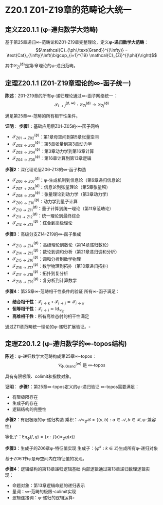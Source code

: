 # Z20.1 Z01-Z19章的范畴论大统一

## 定义Z20.1.1 (φ-递归数学大范畴)

基于第25章递归∞-范畴论和Z01-Z19章完整理论，定义**φ-递归数学大范畴**：
$$\mathcal{C}_{\phi,\text{Grand}}^{(\infty)} = \text{Cat}_{\infty}\left(\bigcup_{i=1}^{19} \mathcal{C}_{Zi}^{(\phi)}\right)$$

其中$\mathcal{C}_{Zi}^{(\phi)}$是第$i$章理论的φ-递归范畴。

## 定理Z20.1.1 (Z01-Z19章理论的∞-函子统一)

**陈述**：Z01-Z19章的所有φ-递归理论通过∞-函子网络统一：
$$\mathcal{F}_{i \to j}^{(\phi,\infty)}: \mathcal{C}_{Zi}^{(\phi)} \to \mathcal{C}_{Zj}^{(\phi)}$$

满足第25章∞-范畴的所有相干性条件。

**证明**：
**步骤1**：基础应用层Z01-Z05的∞-函子网络
- $\mathcal{F}_{Z01 \to Z02}^{(\phi)}$：第1章母空间到第5章张量空间
- $\mathcal{F}_{Z02 \to Z03}^{(\phi)}$：第5章张量到第3章动力学
- $\mathcal{F}_{Z03 \to Z04}^{(\phi)}$：第3章动力学到第16章计算
- $\mathcal{F}_{Z04 \to Z05}^{(\phi)}$：第16章计算到第13章逻辑

**步骤2**：深化理论层Z06-Z13的∞-函子构造
- $\mathcal{F}_{Z06 \to Z07}^{(\phi)}$：φ-生成机制到信息论（第6章递归信息论）
- $\mathcal{F}_{Z07 \to Z08}^{(\phi)}$：信息论到张量理论（第5章张量积）
- $\mathcal{F}_{Z08 \to Z09}^{(\phi)}$：张量理论到动力学（第3章动力学）
- $\mathcal{F}_{Z09 \to Z10}^{(\phi)}$：动力学到量子计算
- $\mathcal{F}_{Z10 \to Z11}^{(\phi)}$：量子计算到统一理论（第11章范畴论）
- $\mathcal{F}_{Z11 \to Z12}^{(\phi)}$：统一理论到最终综合
- $\mathcal{F}_{Z12 \to Z13}^{(\phi)}$：综合到高级理论

**步骤3**：高级分支Z14-Z19的∞-函子集成
- $\mathcal{F}_{Z13 \to Z14}^{(\phi)}$：高级理论到数论（第14章递归数论）
- $\mathcal{F}_{Z14 \to Z15}^{(\phi)}$：数论到调和分析（第21章递归调和分析）
- $\mathcal{F}_{Z15 \to Z16}^{(\phi)}$：调和分析到数学物理
- $\mathcal{F}_{Z16 \to Z17}^{(\phi)}$：数学物理到拓扑（第10章递归拓扑）
- $\mathcal{F}_{Z17 \to Z18}^{(\phi)}$：拓扑到复分析
- $\mathcal{F}_{Z18 \to Z19}^{(\phi)}$：复分析到计算数学

**步骤4**：第25章∞-范畴相干性条件的验证
所有∞-函子满足：
- **结合相干性**：$\mathcal{F}_{j \to k} \circ \mathcal{F}_{i \to j} \simeq \mathcal{F}_{i \to k}$
- **恒等相干性**：$\mathcal{F}_{i \to i} \simeq \text{Id}_{\mathcal{C}_{Zi}}$
- **高维相干性**：所有高维态射的相干性满足

通过Z11章范畴统一理论的φ-递归扩展验证。$\square$

## 定理Z20.1.2 (φ-递归数学的∞-topos结构)

**陈述**：φ-递归数学大范畴构成第25章∞-topos：
$$\mathcal{C}_{\phi,\text{Grand}}^{(\infty)} \text{ 是 } \infty\text{-topos}$$

具有有限极限、colimit和指数对象。

**证明**：
**步骤1**：第25章∞-topos定义的φ-递归验证
∞-topos需要满足：
- 有限极限存在
- 生成子的存在  
- 逻辑结构的完整性

**步骤2**：有限极限的φ-递归构造
乘积：$\mathcal{A} \times_{\phi} \mathcal{B} = \{(a,b) : a \in \mathcal{A}, b \in \mathcal{B}, \text{φ-兼容性}\}$

等化子：$\text{Eq}_{\phi}(f,g) = \{x : f(x) =_{\phi} g(x)\}$

**步骤3**：生成子的Z06章φ-特征值实现
生成子：$\{φ^k : k \in \mathbb{Z}\}$生成所有φ-递归对象

基于Z06.1节φ是母空间内在特征值的发现。

**步骤4**：逻辑结构的第13章递归逻辑基础
内部逻辑通过第13章递归数理逻辑实现：
- 命题对象：第13章逻辑命题的递归表示
- 量词：∞-范畴的极限-colimit实现
- 逻辑连接词：φ-递归的逻辑运算$\square$